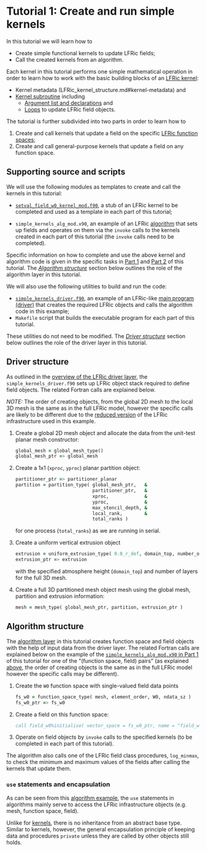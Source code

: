 # Tutorial 1: Create and run simple kernels

In this tutorial we will learn how to

* Create simple functional kernels to update LFRic fields;
* Call the created kernels from an algorithm.

Each kernel in this tutorial performs one simple mathematical operation
in order to learn how to work with the basic building blocks of an
[LFRic kernel](LFRic_kernel_structure.md):

* Kernel metadata (LFRic_kernel_structure.md#kernel-metadata) and
* [Kernel subroutine](LFRic_kernel_structure.md#kernel-subroutine) including
  - [Argument list and declarations](
    LFRic_kernel_structure.md#argument-list-and-declarations) and
  - [Loops](LFRic_kernel_structure.md#loops) to update LFRic field objects.

The tutorial is further subdivided into two parts in order to learn how to

1. Create and call kernels that update a field on the specific
   [LFRic function spaces](
   https://psyclone.readthedocs.io/en/stable/dynamo0p3.html#supported-function-spaces);
2. Create and call general-purpose kernels that update a field on any
   function space.

## Supporting source and scripts

We will use the following modules as templates to create and call the
kernels in this tutorial:

* [`setval_field_w0_kernel_mod.f90`](setval_field_w0_kernel_mod.f90), a
  stub of an LFRic kernel to be completed and used as a template in each
  part of this tutorial;

* `simple_kernels_alg_mod.x90`, an example of an LFRic [algorithm](
  ../background/LFRic_structure.md#algorithm-layer) that sets up fields
  and operates on them via the `invoke` calls to the kernels created in
  each part of this tutorial (the `invoke` calls need to be completed).

Specific information on how to complete and use the above kernel and
algorithm code is given in the specific tasks in [Part 1](part1/README.md)
and [Part 2](part2/README.md) of this tutorial. The
[*Algorithm structure*](#algorithm-structure) section below outlines the
role of the algorithm layer in this tutorial.

We will also use the following utilities to build and run the code:

* [`simple_kernels_driver.f90`](simple_kernels_driver.f90), an example
  of an LFRic-like [main program (driver)](
  ../background/LFRic_structure.md#driver-layer) that creates the required
  LFRic objects and calls the algorithm code in this example;
* `Makefile` script that builds the executable program for each part of
  this tutorial.

These utilities do not need to be modified. The
[*Driver structure*](#driver-structure) section below outlines the role
of the driver layer in this tutorial.

## Driver structure

As outlined in the [overview of the LFRic driver layer](
../background/LFRic_structure.md#driver-layer), the
`simple_kernels_driver.f90` sets up LFRic object stack required to
define field objects. The related Fortran calls are explained below.

*NOTE:* The order of creating objects, from the global 2D mesh to the
local 3D mesh is the same as in the full LFRic model, however the specific
calls are likely to be different due to the [reduced version](
../README.md#lfric-code-support) of the LFRic infrastructure used
in this example.

1) Create a global 2D mesh object and allocate the data from the
   unit-test planar mesh constructor:
   ```fortran
   global_mesh = global_mesh_type()
   global_mesh_ptr => global_mesh
   ```

2) Create a 1x1 (`xproc`, `yproc`) planar partition object:
   ```fortran
   partitioner_ptr => partitioner_planar
   partition = partition_type( global_mesh_ptr,   &
                               partitioner_ptr,   &
                               xproc,             &
                               yproc,             &
                               max_stencil_depth, &
                               local_rank,        &
                               total_ranks )
    ```
   for one process (`total_ranks`) as we are running in serial.

3) Create a uniform vertical extrusion object
   ```fortran
   extrusion = uniform_extrusion_type( 0.0_r_def, domain_top, number_of_layers )
   extrusion_ptr => extrusion
   ```
   with the specified atmosphere height (`domain_top`) and number of layers
   for the full 3D mesh.

4) Create a full 3D partitioned mesh object mesh using the global mesh,
   partition and extrusion information:
   ```fortran
   mesh = mesh_type( global_mesh_ptr, partition, extrusion_ptr )
   ```

## Algorithm structure

The [algorithm layer](
../background/LFRic_structure.md#algorithm-layer) in this tutorial
creates function space and field objects with the help of input data from
the driver layer. The related Fortran calls are explained below on the
example of the [`simple_kernels_alg_mod.x90` in Part 1](
part1/simple_kernels_alg_mod.x90) of this tutorial for one of
the "(function space, field) pairs" (as explained [above](#driver-structure),
the order of creating objects is the same as in the full LFRic model
however the specific calls may be different).

1) Create the `W0` function space with single-valued field data points
   ```fortran
   fs_w0 = function_space_type( mesh, element_order, W0, ndata_sz )
   fs_w0_ptr => fs_w0
   ```

2) Create a field on this function space:
   ```fortran
   call field_w0%initialise( vector_space = fs_w0_ptr, name = "field_w0" )
   ```

3) Operate on field objects by `invoke` calls to the specified kernels
   (to be completed in each part of this tutorial).

The algorithm also calls one of the LFRic field class procedures,
`log_minmax`, to check the minimum and maximum values of the fields after
calling the kernels that update them.

### `use` statements and encapsulation

As can be seen from this [algorithm example](
part1/simple_kernels_alg_mod.x90), the `use` statements in algorithms
mainly serve to access the LFRic infrastructure objects (e.g. mesh,
function space, field).

Unlike for [kernels](LFRic_kernel_structure.md), there is no inheritance
from an abstract base type. Similar to kernels, however, the general
encapsulation principle of keeping data and procedures `private`
unless they are called by other objects still holds.
